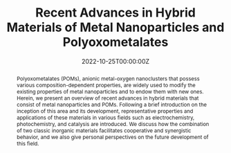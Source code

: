 ---
title: "Recent Advances in Hybrid Materials of Metal Nanoparticles and Polyoxometalates"
authors:
- admin
- Kazuya Yamaguchi
- Kosuke Suzuki
#author_notes:
#- "Equal contribution"
#- "Equal contribution"
date: "2022-10-25T00:00:00Z"
doi: "10.1002/anie.202214506"

# Schedule page publish date (NOT publication's date).
publishDate: "2017-01-01T00:00:00Z"

# Publication type.
# Accepts a single type but formatted as a YAML list (for Hugo requirements).
# Enter a publication type from the CSL standard.
publication_types: ["article-journal"]

# Publication name and optional abbreviated publication name.
publication: "*Angewandte Chemie International Edition, 62*(e202314506)"
publication_short: ""

abstract: Polyoxometalates (POMs), anionic metal-oxygen nanoclusters that possess various composition-dependent properties, are widely used to modify the existing properties of metal nanoparticles and to endow them with new ones. Herein, we present an overview of recent advances in hybrid materials that consist of metal nanoparticles and POMs. Following a brief introduction on the inception of this area and its development, representative properties and applications of these materials in various fields such as electrochemistry, photochemistry, and catalysis are introduced. We discuss how the combination of two classic inorganic materials facilitates cooperative and synergistic behavior, and we also give personal perspectives on the future development of this field.

# Summary. An optional shortened abstract.
summary: Hybrid materials that consist of metal nanoparticles and polyoxometalates have enormous potential in a multitude of applications, including electrochemistry, photochemistry, catalysis, biochemistry, and surface-enhanced Raman scattering (SERS). This Minireview highlights recent advances in this area, covering synthesis and applications as well as highlighting current limitations and future research opportunities.

tags:
- Source Themes
featured: true

# links:
# - name: ""
#   url: ""
url_pdf: ''
url_code: ''
url_dataset: ''
url_poster: ''
url_project: ''
url_slides: ''
url_source: ''
url_video: ''

# Featured image
# To use, add an image named `featured.jpg/png` to your page's folder. 
image:
  caption: 'Image credit: [**Wiley**](https://onlinelibrary.wiley.com/doi/10.1002/anie.202214506)'
  focal_point: ""
  preview_only: false

# Associated Projects (optional).
#   Associate this publication with one or more of your projects.
#   Simply enter your project's folder or file name without extension.
#   E.g. `internal-project` references `content/project/internal-project/index.md`.
#   Otherwise, set `projects: []`.
projects: []

# Slides (optional).
#   Associate this publication with Markdown slides.
#   Simply enter your slide deck's filename without extension.
#   E.g. `slides: "example"` references `content/slides/example/index.md`.
#   Otherwise, set `slides: ""`.
slides: ""
---